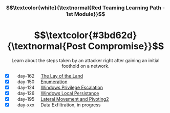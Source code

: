 <h3 align="center"> $$\textcolor{white}{\textnormal{Red Teaming Learning Path - 1st Module}}$$ </h3>

<h1 align="center"> $$\textcolor{#3bd62d}{\textnormal{Post Compromise}}$$ </h1>

<p align="center">Learn about the steps taken by an attacker right after gaining an initial foothold on a network.</p>

- [x] &nbsp;&nbsp;&nbsp; day-162 &nbsp;&nbsp;&nbsp; [The Lay of the Land](https://github.com/RosanaFSS/TryHackMe/blob/Red-Teaming-learning-path/3.1.%20The%20Lay%20of%20the%20Land.md)
- [x] &nbsp;&nbsp;&nbsp; day-150 &nbsp;&nbsp;&nbsp; [Enumeration](https://github.com/RosanaFSS/TryHackMe/blob/Red-Teaming-learning-path/3.2.%20Enumeration.md)
- [x] &nbsp;&nbsp;&nbsp; day-124 &nbsp;&nbsp;&nbsp; [Windows Privilege Escalation](https://github.com/RosanaFSS/TryHackMe/blob/Red-Teaming-learning-path/3.3.%20Windows%20Privilege%20Escalation.md)
- [x] &nbsp;&nbsp;&nbsp; day-126 &nbsp;&nbsp;&nbsp; [Windows Local Persistance](https://github.com/RosanaFSS/TryHackMe/blob/Red-Teaming-learning-path/3.4.%20Windows%20Local%20Persistance.md)
- [x] &nbsp;&nbsp;&nbsp; day-195 &nbsp;&nbsp;&nbsp; [Lateral Movement and Pivoting2](https://github.com/RosanaFSS/TryHackMe/blob/Red-Teaming-learning-path/3.5.%20Lateral%20Movement%20and%20Pivoting.md)
- [x] &nbsp;&nbsp;&nbsp; day-xxx &nbsp;&nbsp;&nbsp; Data Exfiltration, in progress

